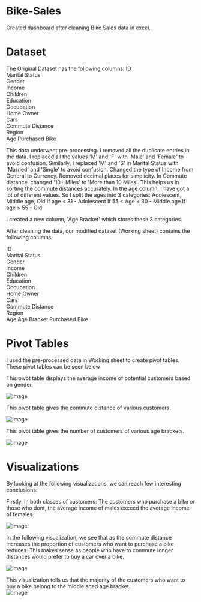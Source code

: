 # Bike-Sales
Created dashboard after cleaning Bike Sales data in excel. 

# Dataset

The Original Dataset has the following columns:
ID	
Marital Status	
Gender	
Income	
Children	
Education	
Occupation	
Home Owner	
Cars	
Commute Distance	
Region	
Age	
Purchased Bike

This data underwent pre-processing.
I removed all the duplicate entries in the data. 
I replaced all the values 'M' and 'F' with 'Male' and 'Female' to avoid confusion. Similarly, I replaced 'M' and 'S' in Marital Status with 'Married' and 'Single' to avoid confusion. 
Changed the type of Income from General to Currency. Removed decimal places for simplicity. 
In Commute distance. changed '10+ Miles' to 'More than 10 Miles'. This helps us in sorting the commute distances accurately. 
In the age column, I have got a lot of different values. So I split the ages into 3 categories: Adolescent, Middle age, Old
If age < 31 - Adolescent
If 55 < Age < 30 - Middle age
If age > 55 - Old

I created a new column, 'Age Bracket' which stores these 3 categories. 

After cleaning the data, our modified dataset (Working sheet) contains the following columns:

ID	
Marital Status	
Gender	
Income	
Children	
Education	
Occupation	
Home Owner	
Cars	
Commute Distance	
Region	
Age
Age Bracket	
Purchased Bike

# Pivot Tables

I used the pre-processed data in Working sheet to create pivot tables. These pivot tables can be seen below

This pivot table displays the average income of potential customers based on gender.

![image](https://github.com/user-attachments/assets/ad7dc82a-a301-422c-ad65-d6b266a9f476)



This pivot table gives the commute distance of various customers.

![image](https://github.com/user-attachments/assets/a89d72bd-f6ad-422b-b89d-4c70fed22e5d)



This pivot table gives the number of customers of various age brackets. 

![image](https://github.com/user-attachments/assets/80debfea-857f-4030-8d98-27d88633b749)


# Visualizations
By looking at the following visualizations, we can reach few interesting conclusions:

Firstly, in both classes of customers: The customers who purchase  a bike or those who dont, the average income of males exceed the average income of females. 

![image](https://github.com/user-attachments/assets/52bd2c4e-e788-4577-9555-d4a63bbc88b5)


In the following visualization, we see that as the commute distance increases the proportion of customers who want to purchase a bike reduces. This makes sense as people who have to commute longer distances would prefer to buy a car over a bike. 

![image](https://github.com/user-attachments/assets/7e94c2da-4cbf-4173-ae85-a9c6b1b1e46b)


This visualization tells us that the majority of the customers who want to buy a bike belong to the middle aged age bracket.  
![image](https://github.com/user-attachments/assets/eda45916-b380-4b68-9fe2-2dc6e745da1a)



